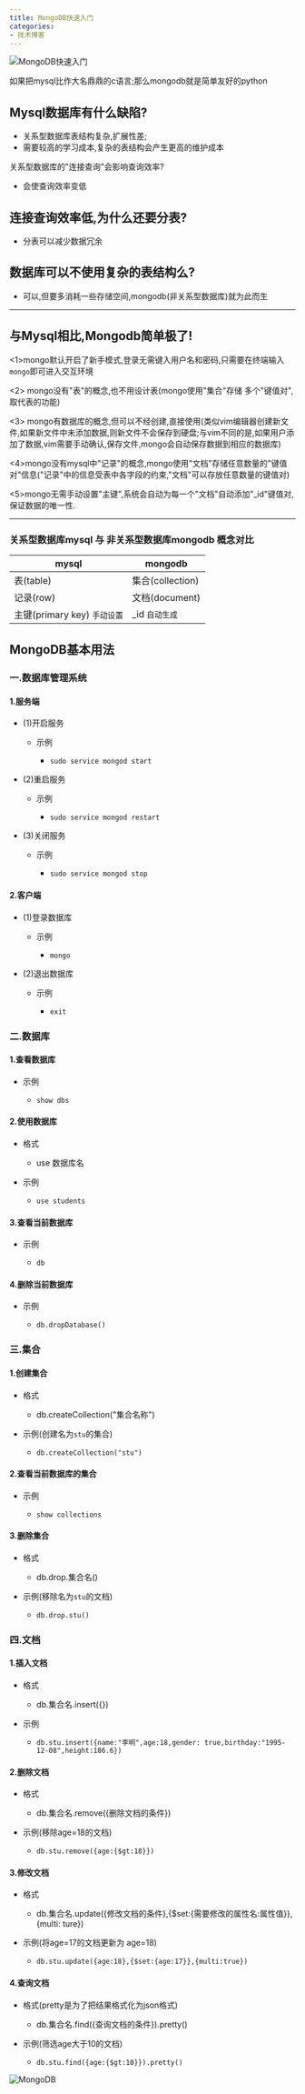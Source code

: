 ```yaml
---
title: MongoDB快速入门
categories:
- 技术博客
---
```




![MongoDB快速入门](https://cdn.fangyuanxiaozhan.com/assets/16942425679237XeDFpsE.png)



如果把mysql比作大名鼎鼎的c语言;那么mongodb就是简单友好的python

## Mysql数据库有什么缺陷?

- 关系型数据库表结构复杂,扩展性差;
- 需要较高的学习成本,复杂的表结构会产生更高的维护成本

关系型数据库的"连接查询"会影响查询效率?

- 会使查询效率变低

## 连接查询效率低,为什么还要分表?
- 分表可以减少数据冗余

## 数据库可以不使用复杂的表结构么?
- 可以,但要多消耗一些存储空间,mongodb(非关系型数据库)就为此而生

---
## 与Mysql相比,Mongodb简单极了!

<1>mongo默认开启了新手模式,登录无需键入用户名和密码,只需要在终端输入`mongo`即可进入交互环境

<2> mongo没有"表"的概念,也不用设计表(mongo使用"集合"存储 多个"键值对",取代表的功能)

<3> mongo有数据库的概念,但可以不经创建,直接使用(类似vim编辑器创建新文件,如果新文件中未添加数据,则新文件不会保存到硬盘;与vim不同的是,如果用户添加了数据,vim需要手动确认,保存文件,mongo会自动保存数据到相应的数据库)

<4>mongo没有mysql中"记录"的概念,mongo使用"文档"存储任意数量的"键值对"信息("记录"中的信息受表中各字段的约束,"文档"可以存放任意数量的键值对)

<5>mongo无需手动设置"主键",系统会自动为每一个"文档"自动添加"_id"键值对,保证数据的唯一性.

---
### 关系型数据库mysql 与 非关系型数据库mongodb 概念对比

| mysql                        | mongodb          |
| ---------------------------- | ---------------- |
| 表(table)                    | 集合(collection) |
| 记录(row)                    | 文档(document)   |
| 主键(primary key) `手动设置` | _id `自动生成`   |




## MongoDB基本用法


### 一.数据库管理系统

#### 1.服务端

- (1)开启服务

	- 示例

		- `sudo service mongod start`

- (2)重启服务

	- 示例

		- `sudo service mongod restart`

- (3)关闭服务

	- 示例

		- `sudo service mongod stop`

#### 2.客户端

- (1)登录数据库

	- 示例

		- `mongo`

- (2)退出数据库

	- 示例

		- `exit`

### 二.数据库

#### 1.查看数据库

- 示例

	- `show dbs`

#### 2.使用数据库

- 格式

	- use 数据库名

- 示例

	- `use students`

#### 3.查看当前数据库

- 示例

	- `db`

#### 4.删除当前数据库

- 示例

	- `db.dropDatabase()`

### 三.集合

#### 1.创建集合

- 格式

	- db.createCollection("集合名称")

- 示例(创建名为`stu`的集合)

	- `db.createCollection("stu")`

#### 2.查看当前数据库的集合

- 示例

	- `show collections`

#### 3.删除集合

- 格式

	- db.drop.集合名()

- 示例(移除名为`stu`的文档)

	- `db.drop.stu()`

### 四.文档

#### 1.插入文档

- 格式

	- db.集合名.insert({})

- 示例

	- `db.stu.insert({name:"李明",age:18,gender: true,birthday:"1995-12-08",height:186.6})`

#### 2.删除文档

- 格式

	- db.集合名.remove({删除文档的条件})

- 示例(移除age=18的文档)

	- `db.stu.remove({age:{$gt:18}})`

#### 3.修改文档

- 格式

	- db.集合名.update({修改文档的条件},{$set:{需要修改的属性名:属性值}}, {multi: ture})

- 示例(将age=17的文档更新为 age=18)

	- `db.stu.update({age:18},{$set:{age:17}},{multi:true})`

#### 4.查询文档

- 格式(pretty是为了把结果格式化为json格式)

	- db.集合名.find({查询文档的条件}).pretty()

- 示例(筛选age大于10的文档)

	- `db.stu.find({age:{$gt:10}}).pretty()`




![MongoDB](https://cdn.fangyuanxiaozhan.com/assets/1694242570920Hz2rHMZ6.png)